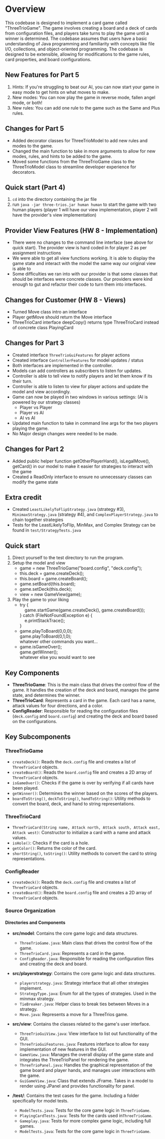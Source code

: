 # Overview

This codebase is designed to implement a card game called "ThreeTrioGame". The game involves
creating a board and a deck of cards from configuration files, and players take turns to play the
game until a winner is determined. The codebase assumes that users have a basic understanding of
Java programming and familiarity with concepts like file I/O, collections, and object-oriented
programming. The codebase is designed to be extensible, allowing for modifications to the game
rules, card properties, and board configurations.

## New Features for Part 5

1. Hints: If you're struggling to beat our AI, you can now start your game in easy mode to get hints
   on what moves to make.
2. New modes: You can now play the game in reverse mode, fallen angel mode, or both!
3. New rules: You can add one rule to the game such as the Same and Plus rules.

## Changes for Part 5

- Added decorator classes for ThreeTrioModel to add new rules and modes to the game.
- Changed the main function to take in more arguments to allow for new modes, rules, and hints to be added
  to the game.
- Moved some functions from the ThreeTrioGame class to the ThreeTrioModel class to streamline
  developer experience for decorators.

## Quick start (Part 4)

1. `cd` into the directory containing the jar file
2. run `java -jar three-trios.jar human human` to start the game with two human players (player 1
   will have our view implementation, player 2 will have the provider's view implementation)

## Provider View Features (HW 8 - Implementation)

- There were no changes to the command line interface (see above for quick start). The provider view
  is hard coded in for player 2 as per assignment instructions
- We were able to get all view functions working. It is able to display the game state and interact
  with the model the same way our original view is able to
- Some difficulties we ran into with our provider is that some classes that should be interfaces
  were concrete classes. Our providers were kind enough to gut and refactor their code to turn them
  into interfaces.

## Changes for Customer (HW 8 - Views)

- Turned Move class intro an interface
- Player getMove should return the Move interface
- ThreeTrioCard interface deepCopy() returns type ThreeTrioCard instead of concrete class
  PlayingCard

## Changes for Part 3

- Created interface `ThreeTrioGuiFeatures` for player actions
- Created interface `ControllerFeatures` for model updates / status
- Both interfaces are implemented in the controller.
- Models can add controllers as subscribers to listen for updates.
- Controller is able to tell view to notify players and let them know if its their turn.
- Controller is able to listen to view for player actions and update the model and view accordingly.
- Game can now be played in two windows in various settings: (AI is powered by our strategy classes)
    - Player vs Player
    - Player vs AI
    - AI vs AI
- Updated main function to take in command line args for the two players playing the game.
- No Major design changes were needed to be made.

## Changes for Part 2

- Added public helper function getOtherPlayerHand(), isLegalMove(), getCard() in our model to make
  it easier for strategies to interact with the game
- Created a ReadOnly interface to ensure no unnecessary classes can modify the game state

## Extra credit

- Created `LeastLikelyToFlipStrategy.java` (strategy #3), `MinimaxStrategy.java` (strategy #4),
  and `ComplexPlayerStrategy.java` to chain together strategies
- Tests for the LeastLikelyToFlip, MinMax, and Complex Strategy can be found
  in `test/StrategyTests.java`

## Quick start

1. Direct yourself to the test directory to run the program.
2. Setup the model and view
    - game = new ThreeTrioGame("board.config", "deck.config");
    - this.deck = game.createDeck();
    - this.board = game.createBoard();
    - game.setBoard(this.board);
    - game.setDeck(this.deck);
    - view = new GameView(game);
3. Play the game to your liking
    - try { <br>
      &nbsp;&nbsp;&nbsp;&nbsp;game.startGame(game.createDeck(), game.createBoard()); <br>
      } catch (FileNotFoundException e) { <br>
      &nbsp;&nbsp;&nbsp;&nbsp;e.printStackTrace(); <br>
      }
    - game.playToBoard(0,0,0); <br>
      game.playToBoard(0,1,0); <br>
      whatever other commands you want...
    - game.isGameOver(); <br>
      game.getWinner(); <br>
      whatever else you would want to see

## Key Components

- **ThreeTrioGame**: This is the main class that drives the control flow of the game. It handles the
  creation of the deck and board, manages the game state, and determines the winner.
- **ThreeTrioCard**: Represents a card in the game. Each card has a name, attack values for four
  directions, and a color.
- **ConfigReader**: Responsible for reading the configuration files (`deck.config`
  and `board.config`) and creating the deck and board based on the configurations.

## Key Subcomponents

### ThreeTrioGame

- `createDeck()`: Reads the `deck.config` file and creates a list of `ThreeTrioCard` objects.
- `createBoard()`: Reads the `board.config` file and creates a 2D array of `ThreeTrioCard` objects.
- `isGameOver()`: Checks if the game is over by verifying if all cards have been played.
- `getWinner()`: Determines the winner based on the scores of the players.
- `boardToString()`, `deckToString()`, `handToString()`: Utility methods to convert the board, deck,
  and hand to string representations.

### ThreeTrioCard

- `ThreeTrioCard(String name, Attack north, Attack south, Attack east, Attack west)`: Constructor to
  initialize a card with a name and attack values.
- `isHole()`: Checks if the card is a hole.
- `getColor()`: Returns the color of the card.
- `shortString()`, `toString()`: Utility methods to convert the card to string representations.

### ConfigReader

- `createDeck()`: Reads the `deck.config` file and creates a list of `ThreeTrioCard` objects.
- `createBoard()`: Reads the `board.config` file and creates a 2D array of `ThreeTrioCard` objects.

### Source Organization

#### Directories and Components

- **src/model**: Contains the core game logic and data structures.
    - `ThreeTrioGame.java`: Main class that drives the control flow of the game.
    - `ThreeTrioCard.java`: Represents a card in the game.
    - `ConfigReader.java`: Responsible for reading the configuration files and creating the deck and
      board.

- **src/playerstrategy**: Contains the core game logic and data structures.
    - `playerstrategy.java`: Strategy interface that all other strategies implement.
    - `StrategyType.java`: Enum for all the types of strategies. Used in the minmax strategy.
    - `TieBreaker.java`: Helper class to break ties between Moves in a strategy.
    - `Move.java`: Represents a move for a ThreeTrios game.

- **src/view**: Contains the classes related to the game's user interface.
    - `ThreeTrioGuiView.java`: View interface to list out functionality of the GUI.
    - `ThreeTrioGuiFeatures.java`: Features interface to allow for easy implementation of new
      features in the GUI.
    - `GameView.java`: Manages the overall display of the game state and integrates the
      ThreeTrioPanel for rendering the game.
    - `ThreeTrioPanel.java`: Handles the graphical representation of the game board and player
      hands, and manages user interactions with the game.
    - `GuiGameView.java`: Class that extends JFrame. Takes in a model to render using JPanel and
      provides functionality for panel.

- **/test/**: Contains the test cases for the game. Including a folder specifically for model tests.
    - `ModelTests.java`: Tests for the core game logic in `ThreeTrioGame`.
    - `PlayingCardTests.java`: Tests for the cards used in`ThreeTrioGame`.
    - `Gameplay.java`: Tests for more complex game logic, including full games.
    - `ModelTests.java`: Tests for the core game logic in `ThreeTrioGame`.
